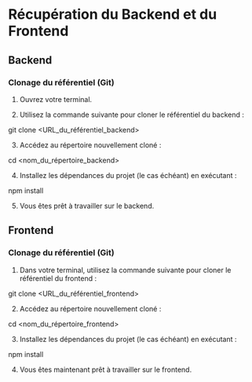 # Récupération du Backend et du Frontend

## Backend

### Clonage du référentiel (Git)

1. Ouvrez votre terminal.

2. Utilisez la commande suivante pour cloner le référentiel du backend :
   
git clone <URL_du_référentiel_backend>

3. Accédez au répertoire nouvellement cloné :

cd <nom_du_répertoire_backend>


4. Installez les dépendances du projet (le cas échéant) en exécutant :

npm install

5. Vous êtes prêt à travailler sur le backend.

## Frontend

### Clonage du référentiel (Git)

1. Dans votre terminal, utilisez la commande suivante pour cloner le référentiel du frontend :

git clone <URL_du_référentiel_frontend>

2. Accédez au répertoire nouvellement cloné :

cd <nom_du_répertoire_frontend>


3. Installez les dépendances du projet (le cas échéant) en exécutant :

npm install

4. Vous êtes maintenant prêt à travailler sur le frontend.
